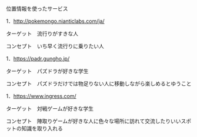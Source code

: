 位置情報を使ったサービス

1．http://pokemongo.nianticlabs.com/ja/

ターゲット　流行りがすきな人

コンセプト　いち早く流行りに乗りたい人

1．https://padr.gungho.jp/

ターゲット　パズドラが好きな学生

コンセプト　パズドラだけでは物足りない人に移動しながら楽しめるとゆうこと

1．https://www.ingress.com/

ターゲット　対戦ゲームが好きな学生

コンセプト　陣取りゲームが好きな人に色々な場所に訪れて交流したりいいスポットの知識を取り入れる
